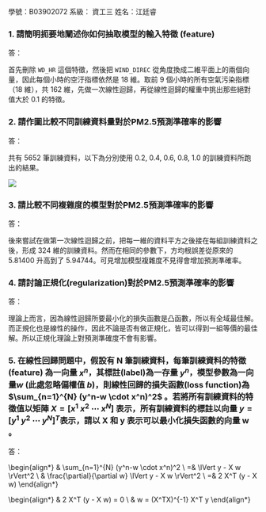 學號：B03902072  系級： 資工三  姓名：江廷睿

### 1. 請簡明扼要地闡述你如何抽取模型的輸入特徵 (feature) 
答：

首先刪除 `WD_HR` 這個特徵，然後把 `WIND_DIREC` 從角度換成二維平面上的兩個向量，因此每個小時的空汙指標依然是 18 維。取前 9 個小時的所有空氣污染指標（18 維），共 162 維，先做一次線性迴歸，再從線性迴歸的權重中挑出那些絕對值大於 0.1 的特徵。

### 2. 請作圖比較不同訓練資料量對於PM2.5預測準確率的影響
答：

共有 5652 筆訓練資料，以下為分別使用 0.2, 0.4, 0.6, 0.8, 1.0 的訓練資料所跑出的結果。

![](/home/tinray/tmp/ML2017/hw1/plot.png)

### 3. 請比較不同複雜度的模型對於PM2.5預測準確率的影響
答：

後來嘗試在做第一次線性迴歸之前，把每一維的資料平方之後接在每組訓練資料之後，形成 324 維的訓練資料。然而在相同的參數下，方均根誤差從原來的 5.81400 升高到了 5.94744。可見增加模型複雜度不見得會增加預測準確率。

### 4. 請討論正規化(regularization)對於PM2.5預測準確率的影響
答：

理論上而言，因為線性迴歸所要最小化的損失函數是凸函數，所以有全域最佳解。而正規化也是線性的操作，因此不論是否有做正規化，皆可以得到一組等價的最佳解。所以正規化理論上對預測準確度不會有影響。

### 5. 在線性回歸問題中，假設有 N 筆訓練資料，每筆訓練資料的特徵 (feature) 為一向量 $x^n$，其標註(label)為一存量 $y^n$，模型參數為一向量$w$ (此處忽略偏權值 $b$)，則線性回歸的損失函數(loss function)為$\sum_{n=1}^{N} (y^n-w \cdot x^n)^2$ 。若將所有訓練資料的特徵值以矩陣 $X = [x^1\ x^2\ \cdots\ x^N]$ 表示，所有訓練資料的標註以向量 $y = [y^1\ y^2\ \cdots\ y^N]^T$表示，請以 X 和 y 表示可以最小化損失函數的向量 w 。
答：

\begin{align*}
  & \sum_{n=1}^{N} (y^n-w \cdot x^n)^2 \\
 =& \lVert y - X w \rVert^2 \\
  & \frac{\partial}{\partial w} \lVert y - X w \rVert^2 \\
 =& 2 X^T (y - X w)
\end{align*}

\begin{align*}
  & 2 X^T (y - X w) = 0 \\
  & w = (X^TX)^{-1} X^T y
\end{align*}


